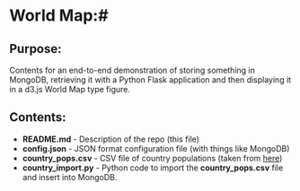 # World Map:#

## Purpose: ##

Contents for an end-to-end demonstration of storing something in MongoDB, retrieving it with a Python Flask application and then displaying it in a d3.js World Map type figure.

## Contents: ##

* **README.md** - Description of the repo (this file)
* **config.json** - JSON format configuration file (with things like MongoDB)
* **country_pops.csv** - CSV file of country populations (taken from [here](http://data.worldbank.org/indicator/SP.POP.TOTL))
* **country_import.py** - Python code to import the **country_pops.csv** file and insert into MongoDB.
